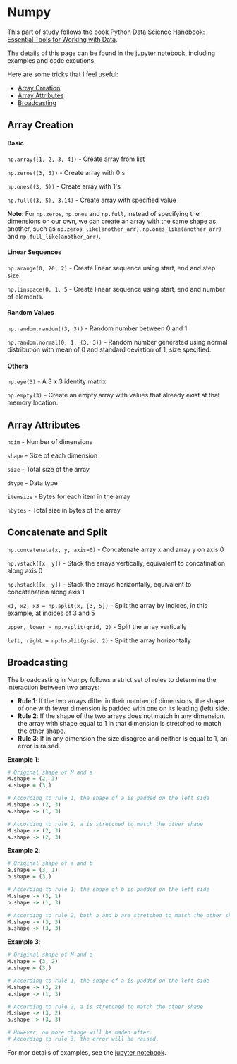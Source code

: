 # Numpy

This part of study follows the book [Python Data Science Handbook: Essential Tools for Working with Data](http://shop.oreilly.com/product/0636920034919.do).

The details of this page can be found in the [jupyter notebook](numpy.ipynb), including examples and code excutions.

Here are some tricks that I feel useful:

- [Array Creation](#array_creation)
- [Array Attributes](#array_attributes)
- [Broadcasting](#broadcasting)

<a name='array_creatioin'></a>

## Array Creation

#### Basic

`np.array([1, 2, 3, 4])` - Create array from list

`np.zeros((3, 5))` - Create array with 0's

`np.ones((3, 5))` - Create array with 1's

`np.full((3, 5), 3.14)` - Create array with specified value

**Note**: For `np.zeros`, `np.ones` and `np.full`, instead of specifying the dimensions on our own, we can create an array with the same shape as another, such as `np.zeros_like(another_arr)`, `np.ones_like(another_arr)` and `np.full_like(another_arr)`.

#### Linear Sequences

`np.arange(0, 20, 2)` - Create linear sequence using start, end and step size.

`np.linspace(0, 1, 5` - Create linear sequence using start, end and number of elements.

#### Random Values

`np.random.random((3, 3))` - Random number between 0 and 1

`np.random.normal(0, 1, (3, 3))` - Random number generated using normal distribution with mean of 0 and standard deviation of 1, size specified.

#### Others

`np.eye(3)` - A 3 x 3 identity matrix

`np.empty(3)` - Create an empty array with values that already exist at that memory location.

<a name='array_attributes'></a>

## Array Attributes

`ndim` - Number of dimensions

`shape` - Size of each dimension

`size` - Total size of the array

`dtype` - Data type

`itemsize` - Bytes for each item in the array

`nbytes` - Total size in bytes of the array

<a name='concatenate_and_split'></a>

## Concatenate and Split

`np.concatenate(x, y, axis=0)` - Concatenate array x and array y on axis 0

`np.vstack([x, y])` - Stack the arrays vertically, equivalent to concatination along axis 0

`np.hstack([x, y])` - Stack the arrays horizontally, equivalent to concatenation along axis 1

`x1, x2, x3 = np.split(x, [3, 5])` - Split the array by indices, in this example, at indices of 3 and 5

`upper, lower = np.vsplit(grid, 2)` - Split the array vertically

`left, right = np.hsplit(grid, 2)` - Split the array horizontally

<a name='broadcasting'></a>

## Broadcasting

The broadcasting in Numpy follows a strict set of rules to determine the interaction between two arrays: 
- **Rule 1**: If the two arrays differ in their number of dimensions, the shape of one with fewer dimension is padded with one on its leading (left) side.
- **Rule 2**: If the shape of the two arrays does not match in any dimension, the array with shape equal to 1 in that dimension is stretched to match the other shape.
- **Rule 3**: If in any dimension the size disagree and neither is equal to 1, an error is raised.

**Example 1**:

 ```R
# Original shape of M and a
M.shape = (2, 3)
a.shape = (3,)

# According to rule 1, the shape of a is padded on the left side
M.shape -> (2, 3)
a.shape -> (1, 3)

# According to rule 2, a is stretched to match the other shape
M.shape -> (2, 3)
a.shape -> (2, 3)
 ```

**Example 2**:

```R
# Original shape of a and b
a.shape = (3, 1)
b.shape = (3,)

# According to rule 1, the shape of b is padded on the left side
M.shape -> (3, 1)
b.shape -> (1, 3)

# According to rule 2, both a and b are stretched to match the other shape
M.shape -> (3, 3)
a.shape -> (3, 3)
```

**Example 3**:

```R
# Original shape of M and a
M.shape = (3, 2)
a.shape = (3,)

# According to rule 1, the shape of a is padded on the left side
M.shape -> (3, 2)
a.shape -> (1, 3)

# According to rule 2, a is stretched to match the other shape
M.shape -> (3, 2)
a.shape -> (3, 3)

# However, no more change will be maded after.
# According to rule 3, the error will be raised.
```

For mor details of examples, see the [jupyter notebook](numpy.ipynb).

